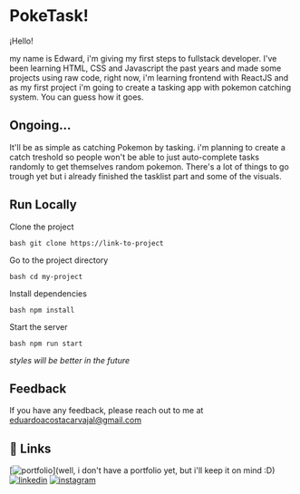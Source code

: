 # PokeTask!

¡Hello!

my name is Edward, i'm giving my first steps to fullstack developer. I've been learning HTML, CSS and Javascript the past years and made some projects using raw code, right now, i'm learning frontend with
ReactJS and as my first project i'm going to create a tasking app with pokemon catching system. 
You can guess how it goes.


## Ongoing...

It'll be as simple as catching Pokemon by tasking. i'm planning to create a catch treshold so people 
won't be able to just auto-complete tasks randomly to get themselves random pokemon. There's a lot of things
to go trough yet but i already finished the tasklist part and some of the visuals.

## Run Locally

Clone the project

``` bash git clone https://link-to-project ```

Go to the project directory

``` bash cd my-project ```

Install dependencies

``` bash npm install ```

Start the server

``` bash npm run start ```

*styles will be better in the future*

## Feedback

If you have any feedback, please reach out to me at eduardoacostacarvajal@gmail.com

## 🔗 Links

[![portfolio](https://img.shields.io/badge/my_portfolio-000?style=for-the-badge&logo=ko-fi&logoColor=white)](well, i don't have a portfolio yet, but i'll keep it on mind :D)
[![linkedin](https://img.shields.io/badge/linkedin-0A66C2?style=for-the-badge&logo=linkedin&logoColor=white)](https://www.linkedin.com/in/eduardo-acosta-4ba506197/)
[![instagram](https://img.shields.io/badge/Instagram-E4405F?style=for-the-badge&logo=instagram&logoColor=white)](https://www.instagram.com/kyureus_/)
